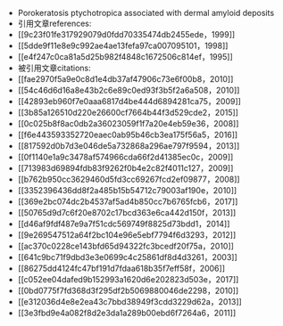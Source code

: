 - Porokeratosis ptychotropica associated with dermal amyloid deposits
- 引用文章references:
- [[9c23f01fe317929079d0fdd70335474db2455ede，1999]]
- [[5dde9f11e8e9c992ae4ae13fefa97ca007095101，1998]]
- [[e4f247c0ca81a5d25b982f4848c1672506c814ef，1995]]
- 被引用文章citations:
- [[fae2970f5a9e0c8d1e4db37af47906c73e6f00b8，2010]]
- [[54c46d6d16a8e43b2c6e89c0ed93f3b5f2a6a508，2010]]
- [[42893eb960f7e0aaa6817d4be444d6894281ca75，2009]]
- [[3b85a126510d220e26600cf7664b44f3d529cde2，2015]]
- [[0c025b8f8ac0db2a36023059f1f7a20e4eb59e36，2008]]
- [[f6e443593352720eaec0ab95b46cb3ea175f56a5，2016]]
- [[817592d0b7d3e046de5a732868a296ae797f9594，2013]]
- [[0f1140e1a9c3478af574966cda66f2d41385ec0c，2009]]
- [[713983d69894fdb83f9262f0b4e2c82f4011c127，2009]]
- [[b762b950cc3629460d5fd3cc69267fcd2ef09877，2008]]
- [[3352396436dd8f2a485b15b54712c79003af190e，2010]]
- [[369e2bc074dc2b4537af5ad4b850cc7b6765fcb6，2017]]
- [[50765d9d7c6f20e8702c17bcd363e6ca442d150f，2013]]
- [[d46af9fdf487e9a7f51cdc569749f8825d73bdd1，2014]]
- [[9e269547512a64f2bc104e96e5ebf7794f6d3293，2012]]
- [[ac370c0228ce143bfd65d94322fc3bcedf20f75a，2010]]
- [[641c9bc71f9dbd3e3e0699c4c25861df8d4d3261，2003]]
- [[86275dd4124fc47bf191d7fdaa618b35f7eff58f，2006]]
- [[c052ee04dafed9b152993a1620d6e202823d503e，2017]]
- [[0bd0775f7fd368d3f295df2b5069880046de2298，2010]]
- [[e312036d4e8e2ea43c7bbd38949f3cdd3229d62a，2013]]
- [[3e3fbd9e4a082f8d2e3da1a289b00ebd6f7264a6，2011]]
